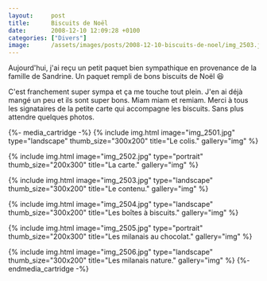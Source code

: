 ```yaml
---
layout:     post
title:      Biscuits de Noël
date:       2008-12-10 12:09:28 +0100
categories: ["Divers"]
image:      /assets/images/posts/2008-12-10-biscuits-de-noel/img_2503.jpg
---
```


Aujourd'hui, j'ai reçu un petit paquet bien sympathique en provenance de la famille de Sandrine. Un paquet rempli
de bons biscuits de Noël :laughing:

<!--more-->

C'est franchement super sympa et ça me touche tout plein. J'en ai déjà mangé un peu et ils sont super bons. Miam
miam et remiam. Merci à tous les signataires de la petite carte qui accompagne les biscuits. Sans plus attendre
quelques photos.

{%- media_cartridge -%}
{% include img.html
    image="img_2501.jpg"
    type="landscape"
    thumb_size="300x200"
    title="Le colis."
    gallery="img"
%}

{% include img.html
    image="img_2502.jpg"
    type="portrait"
    thumb_size="200x300"
    title="La carte."
    gallery="img"
%}

{% include img.html
    image="img_2503.jpg"
    type="landscape"
    thumb_size="300x200"
    title="Le contenu."
    gallery="img"
%}

{% include img.html
    image="img_2504.jpg"
    type="landscape"
    thumb_size="300x200"
    title="Les boîtes à biscuits."
    gallery="img"
%}

{% include img.html
    image="img_2505.jpg"
    type="portrait"
    thumb_size="200x300"
    title="Les milanais au chocolat."
    gallery="img"
%}

{% include img.html
    image="img_2506.jpg"
    type="landscape"
    thumb_size="300x200"
    title="Les milanais nature."
    gallery="img"
%}
{%- endmedia_cartridge -%}
